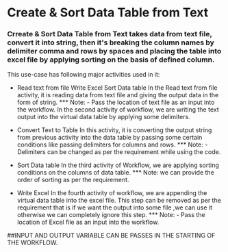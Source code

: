 # Create & Sort Data Table from Text
### Crreate & Sort Data Table from Text takes data from text file, convert it into string, then it's breaking the column names by delimiter comma and rows by spaces and placing the table into excel file by applying sorting on the basis of defined column.

This use-case has following major activities used in it:
* Read text from file Write Excel Sort Data table
In the Read text from file activity, it is reading data from text file and giving the output data in the form of string.
*** Note: - Pass the location of text file as an input into the workflow. In the second activity of workflow, we are writing the text output into the virtual data table by applying some delimiters.

* Convert Text to Table
In this activity, it is converting the output string from previous activity into the data table by passing some certain conditions like passing delimiters for columns and rows.
*** Note: -Delimiters can be changed as per the requirement while using the code.

* Sort Data table
In the third activity of Workflow, we are applying sorting conditions on the columns of data table.
*** Note: we can provide the order of sorting as per the requirement.

* Write Excel
In the fourth activity of workflow, we are appending the virtual data table into the excel file. This step can be removed as per the requirement that is if we want the output into some file ,we can use it otherwise we can completely ignore this step.
*** Note: - Pass the location of Excel file as an input into the workflow.

##INPUT AND OUTPUT VARIABLE CAN BE PASSES IN THE STARTING OF THE WORKFLOW.
